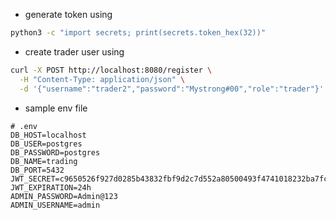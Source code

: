 - generate token using 
```bash
python3 -c "import secrets; print(secrets.token_hex(32))"
```

- create trader user using 
```bash
curl -X POST http://localhost:8080/register \
  -H "Content-Type: application/json" \
  -d '{"username":"trader2","password":"Mystrong#00","role":"trader"}'
```

- sample env file
```env
# .env
DB_HOST=localhost
DB_USER=postgres
DB_PASSWORD=postgres
DB_NAME=trading
DB_PORT=5432
JWT_SECRET=c9650526f927d0285b43832fbf9d2c7d552a80500493f4741018232ba7fc2931
JWT_EXPIRATION=24h
ADMIN_PASSWORD=Admin@123
ADMIN_USERNAME=admin
```